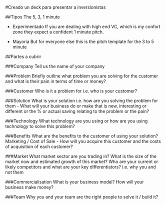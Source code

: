 #Creado un deck para presentar a inversionistas

##Tipos
The 5, 3, 1 minute

- Experimentado
If you are dealing with high end VC, which is my confort zone they expect a confident 1 minute pitch.

- Mayoria
But for everyone else this is the pitch template for the 3 to 5 minute


##Partes a cubrir

###Company
Tell us the name of your company

###Problem
Briefly outline what problem you are solving for the customer and what is their pain in terms of time or money?

###Customer
Who is it a problem for i.e. who is your customer?

###Solution
What is your solution i.e. how are you solving the problem for them - What will your business do or make that is new, interesting or different or the % or actual saving relating to the problem or the pain?

###Technology
What technology are you using or how are you using technology to solve this problem?

###Benefits
What are the benefits to the customer of using your solution? Marketing / Cost of Sale - How will you acquire this customer and the costs of acquisition of each customer?

###Market
What market sector are you trading in? What is the size of the market now and estimated growth of this market? Who are your current or likely competitors and what are your key differentiators? i.e. why you and not them

###Commercialisation
What is your business model? How will your business make money?

###Team
Why you and your team are the right people to solve it / build it?
